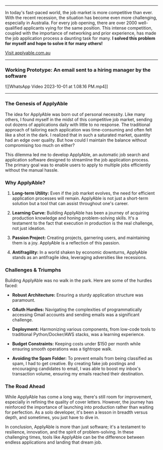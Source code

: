 ___
In today's fast-paced world, the job market is more competitive than ever. With the recent recession, the situation has become even more challenging, especially in Australia. For every job opening, there are over 2000 well-qualified applicants vying for the same position. This intense competition, coupled with the importance of networking and prior experience, has made the job application process a daunting task for many. **I solved this problem for myself and hope to solve it for many others!**

[Visit applyable.com.au](https://applyable.com.au)

___
### Working Prototype: An email sent to a hiring manager by the software

![[WhatsApp Video 2023-10-01 at 1.08.16 PM.mp4]]

___
### **The Genesis of ApplyAble**

The idea for ApplyAble was born out of personal necessity. Like many others, I found myself in the midst of this competitive job market, sending out dozens of applications daily with little to no response. The traditional approach of tailoring each application was time-consuming and often felt like a shot in the dark. I realized that in such a saturated market, quantity had an edge over quality. But how could I maintain the balance without compromising too much on either?

This dilemma led me to develop ApplyAble, an automatic job search and application software designed to streamline the job application process. The primary goal was to enable users to apply to multiple jobs efficiently without the manual hassle.
### **Why ApplyAble?**

1. **Long-term Utility:** Even if the job market evolves, the need for efficient application processes will remain. ApplyAble is not just a short-term solution but a tool that can assist throughout one's career.
    
2. **Learning Curve:** Building ApplyAble has been a journey of acquiring production knowledge and honing problem-solving skills. It's a testament to the fact that execution in production is the real challenge, not just ideation.
    
3. **Passion Project:** Creating projects, garnering users, and maintaining them is a joy. ApplyAble is a reflection of this passion.
    
4. **Antifragility:** In a world shaken by economic downturns, ApplyAble stands as an antifragile idea, leveraging adversities like recessions.
    

### **Challenges & Triumphs**

Building ApplyAble was no walk in the park. Here are some of the hurdles faced:

- **Robust Architecture:** Ensuring a sturdy application structure was paramount.
    
- **OAuth Hurdles:** Navigating the complexities of programmatically accessing Gmail accounts and sending emails was a significant challenge.
    
- **Deployment:** Harmonizing various components, from low-code tools to traditional Python/Docker/AWS stacks, was a learning experience.
    
- **Budget Constraints:** Keeping costs under $150 per month while ensuring smooth operations was a tightrope walk.
    
- **Avoiding the Spam Folder:** To prevent emails from being classified as spam, I had to get creative. By creating fake job postings and encouraging candidates to email, I was able to boost my inbox's transaction volume, ensuring my emails reached their destination.
    

### **The Road Ahead**

While ApplyAble has come a long way, there's still room for improvement, especially in refining the quality of cover letters. However, the journey has reinforced the importance of launching into production rather than waiting for perfection. As a solo developer, it's been a lesson in breadth versus depth, and sometimes, you just have to dive in.

In conclusion, ApplyAble is more than just software; it's a testament to resilience, innovation, and the spirit of problem-solving. In these challenging times, tools like ApplyAble can be the difference between endless applications and landing that dream job.